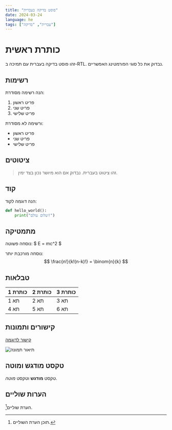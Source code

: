 ```yaml
---
title: "פוסט בדיקה בעברית"
date: 2024-03-24
language: he
tags: ["עברית", "בדיקה"]
---
```


# כותרת ראשית

זהו פוסט בדיקה בעברית עם תמיכה ב-RTL. נבדוק את כל סוגי הפורמטינג האפשריים.

## רשימות

הנה רשימה מסודרת:
1. פריט ראשון
2. פריט שני
3. פריט שלישי

ורשימה לא מסודרת:
- פריט ראשון
- פריט שני
- פריט שלישי

## ציטוטים

> זהו ציטוט בעברית. נבדוק אם הוא מיושר נכון בצד ימין.

## קוד

הנה דוגמה לקוד:

```python
def hello_world():
    print("שלום עולם!")
```

## מתמטיקה

נוסחה פשוטה:
$ E = mc^2 $

נוסחה מורכבת יותר:
$$
\frac{n!}{k!(n-k)!} = \binom{n}{k}
$$

## טבלאות

| כותרת 1 | כותרת 2 | כותרת 3 |
|---------|---------|---------|
| תא 1    | תא 2    | תא 3    |
| תא 4    | תא 5    | תא 6    |

## קישורים ותמונות

[קישור לדוגמה](https://example.com)

![תיאור תמונה](https://via.placeholder.com/150)

## טקסט מודגש ומוטה

טקסט **מודגש** וטקסט *מוטה*.

## הערות שוליים

הערת שוליים[^1].

[^1]: תוכן הערת השוליים. 